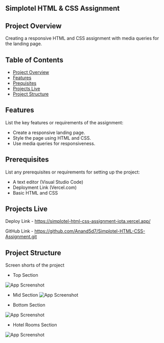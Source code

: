 
## Simplotel HTML & CSS Assignment

## Project Overview
Creating a responsive HTML and CSS assignment with media queries for the landing page.
## Table of Contents

 - [Project Overview](https://awesomeopensource.com/project/elangosundar/awesome-README-templates)
 - [Features](https://github.com/matiassingers/awesome-readme)
 - [Prequisites](https://bulldogjob.com/news/449-how-to-write-a-good-readme-for-your-github-project)
 - [Projects Live](https://github.com/matiassingers/awesome-readme)
 - [Project Structure](https://bulldogjob.com/news/449-how-to-write-a-good-readme-for-your-github-project)



## Features

List the key features or requirements of the assignment:
- Create a responsive landing page.
- Style the page using HTML and CSS.
- Use media queries for responsiveness.


## Prerequisites
List any prerequisites or requirements for setting up the project:
- A text editor (Visual Studio Code)
- Deployment Link (Vercel.com)
- Basic HTML and CSS
## Projects Live
Deploy Link - https://simplotel-html-css-assignment-iota.vercel.app/

GitHub Link - https://github.com/Anand5d7/Simplotel-HTML-CSS-Assignment.git

## Project Structure
Screen shorts of the project
- Top Section


![App Screenshot](https://via.placeholder.com/468x300?text=App+Screenshot+Here)

- Mid Section
![App Screenshot](https://via.placeholder.com/468x300?text=App+Screenshot+Here)

- Bottom Section

![App Screenshot](https://via.placeholder.com/468x300?text=App+Screenshot+Here)

- Hotel Rooms Section

![App Screenshot](https://via.placeholder.com/468x300?text=App+Screenshot+Here)